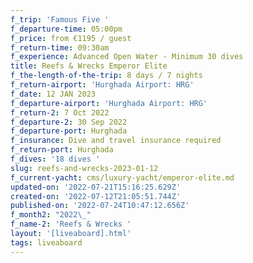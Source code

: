 ```yaml
---
f_trip: 'Famous Five '
f_departure-time: 05:00pm
f_price: from €1195 / guest
f_return-time: 09:30am
f_experience: Advanced Open Water - Minimum 30 dives
title: Reefs & Wrecks Emperor Elite
f_the-length-of-the-trip: 8 days / 7 nights
f_return-airport: 'Hurghada Airport: HRG'
f_date: 12 JAN 2023
f_departure-airport: 'Hurghada Airport: HRG'
f_return-2: 7 Oct 2022
f_departure-2: 30 Sep 2022
f_departure-port: Hurghada
f_insurance: Dive and travel insurance required
f_return-port: Hurghada
f_dives: '18 dives '
slug: reefs-and-wrecks-2023-01-12
f_current-yacht: cms/luxury-yacht/emperor-elite.md
updated-on: '2022-07-21T15:16:25.629Z'
created-on: '2022-07-12T21:05:51.744Z'
published-on: '2022-07-24T10:47:12.656Z'
f_month2: "2022\_"
f_name-2: 'Reefs & Wrecks '
layout: '[liveaboard].html'
tags: liveaboard
---
```



